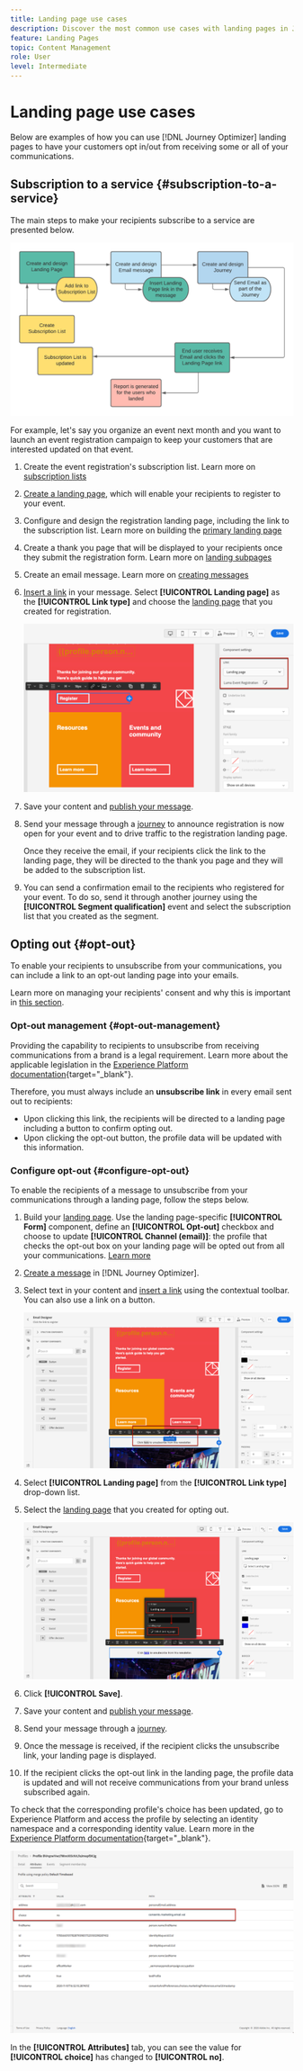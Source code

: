 ```yaml
---
title: Landing page use cases
description: Discover the most common use cases with landing pages in Journey Optimizer
feature: Landing Pages
topic: Content Management
role: User
level: Intermediate
---
```

# Landing page use cases

Below are examples of how you can use [!DNL Journey Optimizer] landing pages to have your customers opt in/out from receiving some or all of your communications.

<!--The main use cases are:
* Subscription to a service
* Opt-in
* Opt-out-->

## Subscription to a service {#subscription-to-a-service}

The main steps to make your recipients subscribe to a service are presented below.

![](../assets/lp_subscription-uc.png)

For example, let's say you organize an event next month and you want to launch an event registration campaign to keep your customers that are interested updated on that event.

1. Create the event registration's subscription list. Learn more on [subscription lists](subscription-list.md)

1. [Create a landing page](create-lp.md), which will enable your recipients to register to your event.

1. Configure and design the registration landing page, including the link to the subscription list. Learn more on building the [primary landing page](create-lp.md#configure-primary-page)

1. Create a thank you page that will be displayed to your recipients once they submit the registration form. Learn more on [landing subpages](create-lp.md#configure-subpages)

1. Create an email message. Learn more on [creating messages](../create-message.md)

1. [Insert a link](../message-tracking.md#insert-links) in your message. Select **[!UICONTROL Landing page]** as the **[!UICONTROL Link type]** and choose the [landing page](create-lp.md#configure-primary-page) that you created for registration.

    ![](../assets/lp_subscription-uc-link.png)

1. Save your content and [publish your message](../publish-manage-message.md).

1. Send your message through a [journey](../building-journeys/journey.md) to announce registration is now open for your event and to drive traffic to the registration landing page.

    Once they receive the email, if your recipients click the link to the landing page, they will be directed to the thank you page and they will be added to the subscription list.

1. You can send a confirmation email to the recipients who registered for your event. To do so, send it through another journey using the **[!UICONTROL Segment qualification]** event and select the subscription list that you created as the segment.

<!--The event registration's subscription list tracks the profiles who registered and you can send them targeted event updates.-->

## Opting out {#opt-out}

To enable your recipients to unsubscribe from your communications, you can include a link to an opt-out landing page into your emails.

Learn more on managing your recipients' consent and why this is important in [this section](../consent.md).

### Opt-out management {#opt-out-management}

Providing the capability to recipients to unsubscribe from receiving communications from a brand is a legal requirement. Learn more about the applicable legislation in the [Experience Platform documentation](https://experienceleague.adobe.com/docs/experience-platform/privacy/regulations/overview.html#regulations){target="_blank"}.

Therefore, you must always include an **unsubscribe link** in every email sent out to recipients:

* Upon clicking this link, the recipients will be directed to a landing page including a button to confirm opting out.
* Upon clicking the opt-out button, the profile data will be updated with this information.

### Configure opt-out {#configure-opt-out}

To enable the recipients of a message to unsubscribe from your communications through a landing page, follow the steps below.

1. Build your [landing page](create-lp.md). Use the landing page-specific **[!UICONTROL Form]** component, define an **[!UICONTROL Opt-out]** checkbox and choose to update **[!UICONTROL Channel (email)]**: the profile that checks the opt-out box on your landing page will be opted out from all your communications. [Learn more](design-lp.md)

    <!--You can also build your own landing page and host it on the third-party system of your choice. To keep?-->

1. [Create a message](../create-message.md) in [!DNL Journey Optimizer].

1. Select text in your content and [insert a link](../message-tracking.md#insert-links) using the contextual toolbar. You can also use a link on a button.

    ![](../assets/lp_opt-out-insert-link.png)

1. Select **[!UICONTROL Landing page]** from the **[!UICONTROL Link type]** drop-down list.

1. Select the [landing page](create-lp.md#configure-primary-page) that you created for opting out.

    ![](../assets/lp_opt-out-landing-page.png)

1. Click **[!UICONTROL Save]**.

1. Save your content and [publish your message](../publish-manage-message.md).

1. Send your message through a [journey](../building-journeys/journey.md).

1. Once the message is received, if the recipient clicks the unsubscribe link, your landing page is displayed.

    <!--![](../assets/lp_opt-out-lp-example.png)-->

1. If the recipient clicks the opt-out link in the landing page, the profile data is updated and will not receive communications from your brand unless subscribed again.

    <!--The opted-out recipient is then redirected to a confirmation message screen indicating that opting out was successful.-->

    <!--![](../assets/lp_opt-out-confirmation-example.png)-->

To check that the corresponding profile's choice has been updated, go to Experience Platform and access the profile by selecting an identity namespace and a corresponding identity value. Learn more in the [Experience Platform documentation](https://experienceleague.adobe.com/docs/experience-platform/profile/ui/user-guide.html#getting-started){target="_blank"}.

![](../assets/lp_opt-out-profile-choice.png)

In the **[!UICONTROL Attributes]** tab, you can see the value for **[!UICONTROL choice]** has changed to **[!UICONTROL no]**.

<!--

### Other ways to opt out

You can also enable your recipients to unsubscribe whithout using landing pages.

* **One-click opt-out**

    You can add a one-click opt-out link into your email content. This will enable your recipients to quickly unsubscribe from your communications, without being redirected to a landing page where they need to confirm opting out. [Learn more](../message-tracking.md#one-click-opt-out-link)

* **Unsubscribe link in header**

    If the recipients' email client supports displaying an unsubscribe link in the email header, emails sent with [!DNL Journey Optimizer] automatically include this link. [Learn more](../consent.md#unsubscribe-email)
-->